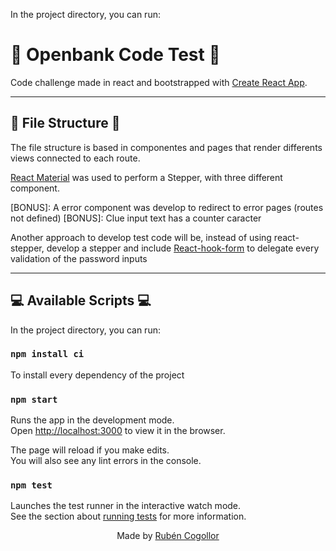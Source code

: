 In the project directory, you can run:

# :tropical_drink: Openbank Code Test :tropical_drink:

Code challenge made in react and bootstrapped with [Create React App](https://github.com/facebook/create-react-app).

<hr>

## :file_folder: File Structure :file_folder:

The file structure is based in componentes and pages that render differents views connected to each route.

[React Material](https://material-ui.com/components/steppers) was used to perform a Stepper, with three different <Step> component.

[BONUS]: A error component was develop to redirect to error pages (routes not defined)
[BONUS]: Clue input text has a counter caracter

Another approach to develop test code will be, instead of using react-stepper, develop a stepper and include [React-hook-form](https://react-hook-form.com/) to delegate every validation of the password inputs

<hr>

## :computer: Available Scripts :computer:

In the project directory, you can run:

### `npm install ci`

To install every dependency of the project

### `npm start`

Runs the app in the development mode.<br>
Open [http://localhost:3000](http://localhost:3000) to view it in the browser.

The page will reload if you make edits.<br>
You will also see any lint errors in the console.

### `npm test`

Launches the test runner in the interactive watch mode.<br>
See the section about [running tests](https://facebook.github.io/create-react-app/docs/running-tests) for more information.

<p style="text-align: center;"> Made by <a href="https://github.com/mrcogollor">Rubén Cogollor</a></p>
